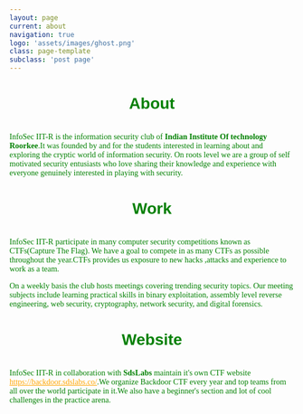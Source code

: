 ```yaml
---
layout: page
current: about
navigation: true
logo: 'assets/images/ghost.png'
class: page-template
subclass: 'post page'
---
```

<div>
<center>
<h1 id="heading">About</h1>
</center>
<br>
InfoSec IIT-R is the information security club of <b>Indian Institute Of technology Roorkee</b>.It was founded by and for the 
students interested in learning about and exploring the cryptic world of information security.
On roots level we are a group of self motivated security entusiasts who love sharing their knowledge and experience with everyone genuinely interested in playing with security.

<center>
<h1 id="heading">Work</h1>
</center>
<br>
InfoSec IIT-R participate in many computer security competitions known as CTFs(Capture The Flag). We have a goal to compete in as many CTFs as possible throughout the year.CTFs provides us exposure to new hacks ,attacks and experience to work as a team. 

On a weekly basis the club hosts meetings covering trending security topics. Our meeting subjects include learning practical skills in binary exploitation, assembly level reverse engineering, web security, cryptography, network security, and digital forensics. 

<center>
<h1 id="heading">Website</h1>
</center>
<br>
InfoSec IIT-R in collaboration with <b>SdsLabs</b> maintain it's own CTF website <a href="https://backdoor.sdslabs.co" style="color: orange">https://backdoor.sdslabs.co/</a>.We organize Backdoor CTF every year and top teams from all over the world participate in it.We also have a beginner's section and lot of cool challenges in the practice arena.
</div>
<style type="text/css">
	div{
		color:green;
		font-family: cursive;
		
	}
	#heading{
		color: green;
		font-family: Helvetica;
	}

</style>

